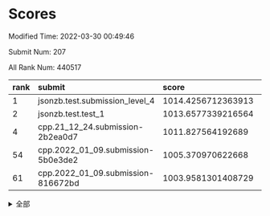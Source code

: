 # Scores

Modified Time: 2022-03-30 00:49:46

Submit Num: 207

All Rank Num: 440517

| rank |               submit               |       score        |       sigma        | pk_num |
| :--- | :--------------------------------- | :----------------- | :----------------- | :----- |
| 1    | jsonzb.test.submission_level_4     | 1014.4256712363913 | 0.8941268937845968 | 8517   |
| 2    | jsonzb.test.test_1                 | 1013.6577339216564 | 0.8143521295382976 | 8516   |
| 4    | cpp.21_12_24.submission-2b2ea0d7   | 1011.827564192689  | 0.769579438297649  | 8515   |
| 54   | cpp.2022_01_09.submission-5b0e3de2 | 1005.370970622668  | 0.7338122629651334 | 8514   |
| 61   | cpp.2022_01_09.submission-816672bd | 1003.9581301408729 | 0.7052334621111832 | 8515   |


<details>
<summary>全部</summary>

| rank |                 submit                 |       score        |       sigma        | pk_num |
| :--- | :------------------------------------- | :----------------- | :----------------- | :----- |
| 1    | jsonzb.test.submission_level_4         | 1014.4256712363913 | 0.8941268937845968 | 8517   |
| 2    | jsonzb.test.test_1                     | 1013.6577339216564 | 0.8143521295382976 | 8516   |
| 3    | gobigger.level_3.submission_level_3_42 | 1012.5053243911168 | 0.7906491455300627 | 8512   |
| 4    | cpp.21_12_24.submission-2b2ea0d7       | 1011.827564192689  | 0.769579438297649  | 8515   |
| 5    | gobigger.level_3.submission_level_3_10 | 1011.6392323560013 | 0.7757019706154078 | 8513   |
| 6    | gobigger.level_3.submission_level_3_34 | 1011.4456689157145 | 0.8020451198564673 | 8514   |
| 7    | gobigger.level_3.submission_level_3_33 | 1011.23823023309   | 0.760103262290866  | 8514   |
| 8    | gobigger.level_3.submission_level_3_31 | 1011.1941282145098 | 0.7878581313024534 | 8511   |
| 9    | gobigger.level_3.submission_level_3_26 | 1011.0826800038683 | 0.7677309016855477 | 8511   |
| 10   | gobigger.level_3.submission_level_3_14 | 1011.0749651316676 | 0.7854980156778403 | 8517   |
| 11   | gobigger.level_3.submission_level_3_1  | 1011.0267818787905 | 0.7457579144013864 | 8511   |
| 12   | gobigger.level_3.submission_level_3_16 | 1010.851604887503  | 0.7548995257586458 | 8508   |
| 13   | gobigger.level_3.submission_level_3_0  | 1010.8323784521377 | 0.76596467396372   | 8513   |
| 14   | gobigger.level_3.submission_level_3_15 | 1010.7085049925129 | 0.7845429573178512 | 8513   |
| 15   | gobigger.level_3.submission_level_3_22 | 1010.6864789417958 | 0.7842321656478577 | 8507   |
| 16   | gobigger.level_3.submission_level_3_2  | 1010.6843716995174 | 0.7677679641370592 | 8512   |
| 17   | gobigger.level_3.submission_level_3_37 | 1010.5217922688009 | 0.7388768852587245 | 8515   |
| 18   | gobigger.level_3.submission_level_3_44 | 1010.4702673560623 | 0.7421287698678063 | 8514   |
| 19   | gobigger.level_3.submission_level_3_39 | 1010.4340467396883 | 0.7674740440188669 | 8510   |
| 20   | gobigger.level_3.submission_level_3_23 | 1010.3419929671843 | 0.7738958685042564 | 8506   |
| 21   | gobigger.level_3.submission_level_3_18 | 1010.2439611827435 | 0.7733242309482403 | 8513   |
| 22   | gobigger.level_3.submission_level_3_6  | 1010.2113532827059 | 0.7689065304466055 | 8514   |
| 23   | gobigger.level_3.submission_level_3_46 | 1010.1428195512301 | 0.7756884930735684 | 8515   |
| 24   | gobigger.level_3.submission_level_3_20 | 1010.109479750866  | 0.7562955072674032 | 8509   |
| 25   | gobigger.level_3.submission_level_3_3  | 1010.0931143979757 | 0.7758718486681551 | 8511   |
| 26   | gobigger.level_3.submission_level_3_8  | 1010.063139964434  | 0.7656039796165084 | 8517   |
| 27   | gobigger.level_3.submission_level_3_35 | 1010.0244577136356 | 0.7383561067623412 | 8515   |
| 28   | gobigger.level_3.submission_level_3_29 | 1010.0092182167565 | 0.762709701919422  | 8511   |
| 29   | gobigger.level_3.submission_level_3_13 | 1010.0055663917616 | 0.7930610736760683 | 8511   |
| 30   | gobigger.level_3.submission_level_3_48 | 1009.8990925126029 | 0.7555904266197803 | 8511   |
| 31   | gobigger.level_3.submission_level_3_47 | 1009.8596516269961 | 0.7679882257759686 | 8516   |
| 32   | gobigger.level_3.submission_level_3_28 | 1009.7002129727359 | 0.7468297001653535 | 8512   |
| 33   | gobigger.level_3.submission_level_3_27 | 1009.5603438257195 | 0.7589144769716919 | 8514   |
| 34   | gobigger.level_3.submission_level_3_19 | 1009.451571494227  | 0.7818280247111341 | 8514   |
| 35   | gobigger.level_3.submission_level_3_40 | 1009.4327316354063 | 0.7431553985671406 | 8511   |
| 36   | gobigger.level_3.submission_level_3_45 | 1009.1820824912755 | 0.7433181811288707 | 8507   |
| 37   | gobigger.level_3.submission_level_3_11 | 1009.116965412892  | 0.7343258560895147 | 8512   |
| 38   | gobigger.level_3.submission_level_3_49 | 1009.1115381786079 | 0.7460534815168187 | 8513   |
| 39   | gobigger.level_3.submission_level_3_21 | 1009.0941918691442 | 0.7482706022303421 | 8514   |
| 40   | gobigger.level_3.submission_level_3_17 | 1009.0779396224814 | 0.7583082725133552 | 8511   |
| 41   | gobigger.level_3.submission_level_3_24 | 1009.0336036714367 | 0.7238393438397728 | 8512   |
| 42   | gobigger.level_3.submission_level_3_38 | 1008.9527590678916 | 0.7571317086596984 | 8510   |
| 43   | gobigger.level_3.submission_level_3_43 | 1008.9115584735558 | 0.7578207186964722 | 8513   |
| 44   | gobigger.level_3.submission_level_3_4  | 1008.8447802399078 | 0.7383455470740433 | 8515   |
| 45   | gobigger.level_3.submission_level_3_32 | 1008.7521461612185 | 0.7377327927696234 | 8509   |
| 46   | gobigger.level_3.submission_level_3_25 | 1008.7440623303447 | 0.7495151373280279 | 8511   |
| 47   | gobigger.level_3.submission_level_3_7  | 1008.7394650341653 | 0.7440643993570287 | 8513   |
| 48   | gobigger.level_3.submission_level_3_9  | 1008.5679042365495 | 0.7511226614212089 | 8512   |
| 49   | gobigger.level_3.submission_level_3_41 | 1008.5516634251381 | 0.7311717712308313 | 8515   |
| 50   | gobigger.level_3.submission_level_3_12 | 1008.5286313327678 | 0.7538115800590302 | 8515   |
| 51   | gobigger.level_3.submission_level_3_30 | 1008.34955295159   | 0.7500575840516341 | 8512   |
| 52   | gobigger.level_3.submission_level_3_5  | 1008.3347440575427 | 0.7386515728779819 | 8511   |
| 53   | gobigger.level_3.submission_level_3_36 | 1008.1743645368622 | 0.7366746393343637 | 8508   |
| 54   | cpp.2022_01_09.submission-5b0e3de2     | 1005.370970622668  | 0.7338122629651334 | 8514   |
| 55   | gobigger.level_1.submission_level_1_14 | 1004.5529263013639 | 0.7039098920406757 | 8513   |
| 56   | gobigger.level_1.submission_level_1_41 | 1004.5468619040107 | 0.7191355867559521 | 8511   |
| 57   | gobigger.level_1.submission_level_1_43 | 1004.2361645815201 | 0.7196440309397921 | 8516   |
| 58   | gobigger.level_1.submission_level_1_42 | 1004.201982213629  | 0.7209274906987891 | 8516   |
| 59   | gobigger.level_1.submission_level_1_17 | 1004.0262345317107 | 0.713318429342098  | 8513   |
| 60   | gobigger.level_1.submission_level_1_37 | 1004.0111436794216 | 0.7091515805318638 | 8510   |
| 61   | cpp.2022_01_09.submission-816672bd     | 1003.9581301408729 | 0.7052334621111832 | 8515   |
| 62   | gobigger.level_1.submission_level_1_16 | 1003.8460245757086 | 0.714617507803024  | 8514   |
| 63   | gobigger.level_1.submission_level_1_38 | 1003.7979081548616 | 0.717064155479542  | 8514   |
| 64   | gobigger.level_1.submission_level_1_48 | 1003.7842562984721 | 0.7142730677104698 | 8512   |
| 65   | gobigger.level_1.submission_level_1_8  | 1003.7683605626229 | 0.7180305047862069 | 8511   |
| 66   | gobigger.level_1.submission_level_1_13 | 1003.7588956913562 | 0.7294875685501565 | 8510   |
| 67   | gobigger.level_1.submission_level_1_26 | 1003.7387917088885 | 0.7046245236669475 | 8514   |
| 68   | gobigger.level_1.submission_level_1_11 | 1003.6027500791101 | 0.7056586970606119 | 8505   |
| 69   | gobigger.level_1.submission_level_1_32 | 1003.5392069037723 | 0.7146411787245992 | 8513   |
| 70   | gobigger.level_1.submission_level_1_2  | 1003.5086743877117 | 0.7072933653993974 | 8514   |
| 71   | gobigger.level_1.submission_level_1_33 | 1003.506562558282  | 0.7109022913073739 | 8515   |
| 72   | gobigger.level_1.submission_level_1_6  | 1003.4961049942139 | 0.7144412888256314 | 8509   |
| 73   | gobigger.level_1.submission_level_1_49 | 1003.4766777856788 | 0.7161895881496437 | 8512   |
| 74   | gobigger.level_1.submission_level_1_5  | 1003.432023183765  | 0.7070489894117912 | 8513   |
| 75   | gobigger.level_1.submission_level_1_31 | 1003.4144298125427 | 0.7028752932264682 | 8513   |
| 76   | gobigger.level_1.submission_level_1_45 | 1003.3358612350498 | 0.7113620851499829 | 8517   |
| 77   | gobigger.level_1.submission_level_1_46 | 1003.3020587053364 | 0.7085721353075604 | 8512   |
| 78   | gobigger.level_1.submission_level_1_23 | 1003.2163556550793 | 0.7278044388968544 | 8515   |
| 79   | gobigger.level_1.submission_level_1_4  | 1003.2144369539141 | 0.71958269793982   | 8515   |
| 80   | gobigger.level_1.submission_level_1_10 | 1003.2013040100397 | 0.7116901302130753 | 8515   |
| 81   | gobigger.level_1.submission_level_1_35 | 1003.1971663641956 | 0.7252883523481449 | 8516   |
| 82   | gobigger.level_1.submission_level_1_36 | 1003.1966257421534 | 0.7183643148923552 | 8511   |
| 83   | gobigger.level_1.submission_level_1_20 | 1003.1845865791602 | 0.7146027126277129 | 8510   |
| 84   | gobigger.level_1.submission_level_1_27 | 1003.153355036091  | 0.7289636679016931 | 8509   |
| 85   | gobigger.level_1.submission_level_1_12 | 1003.1307597872177 | 0.7189464470616906 | 8511   |
| 86   | gobigger.level_1.submission_level_1_0  | 1003.064460682134  | 0.717025539003909  | 8513   |
| 87   | gobigger.level_1.submission_level_1_28 | 1003.0400191844994 | 0.7117330842732361 | 8510   |
| 88   | gobigger.level_1.submission_level_1_18 | 1003.0000421307557 | 0.7114015340122352 | 8516   |
| 89   | gobigger.level_1.submission_level_1_21 | 1002.9214088456121 | 0.7129494441121706 | 8508   |
| 90   | gobigger.level_1.submission_level_1_24 | 1002.9041302835664 | 0.7167839844190212 | 8513   |
| 91   | gobigger.level_1.submission_level_1_15 | 1002.9025888237633 | 0.7116297918449045 | 8507   |
| 92   | gobigger.level_1.submission_level_1_34 | 1002.8619757049044 | 0.7025559710595104 | 8510   |
| 93   | gobigger.level_1.submission_level_1_1  | 1002.854265971519  | 0.730796691655926  | 8515   |
| 94   | gobigger.level_1.submission_level_1_30 | 1002.6966028406225 | 0.7120614308217567 | 8507   |
| 95   | gobigger.level_1.submission_level_1_44 | 1002.5693918229838 | 0.7083725476683219 | 8514   |
| 96   | gobigger.level_1.submission_level_1_25 | 1002.5396343590663 | 0.7071063372001366 | 8513   |
| 97   | gobigger.level_1.submission_level_1_39 | 1002.4538135061874 | 0.7160175990366422 | 8508   |
| 98   | gobigger.level_1.submission_level_1_7  | 1002.340137453695  | 0.7089092704174254 | 8514   |
| 99   | gobigger.level_1.submission_level_1_40 | 1002.3216369810298 | 0.7262118240209684 | 8513   |
| 100  | gobigger.level_1.submission_level_1_29 | 1001.8357575222226 | 0.7173302849624404 | 8512   |
| 101  | gobigger.level_1.submission_level_1_47 | 1001.8106811129197 | 0.7088184441821448 | 8517   |
| 102  | gobigger.level_1.submission_level_1_9  | 1001.6354244735863 | 0.7103298155294319 | 8514   |
| 103  | gobigger.level_1.submission_level_1_22 | 1001.4221988568281 | 0.7081643537236028 | 8507   |
| 104  | gobigger.level_1.submission_level_1_19 | 1001.287999775923  | 0.7064518611015509 | 8512   |
| 105  | gobigger.level_1.submission_level_1_3  | 1000.6847377786809 | 0.7127943017371083 | 8517   |
| 106  | gobigger.random.submission_random_39   | 998.4401451215012  | 0.6992928411566185 | 8517   |
| 107  | gobigger.random.submission_random_6    | 997.6243221445592  | 0.7065301017104643 | 8510   |
| 108  | gobigger.random.submission_random_19   | 997.4810285546743  | 0.6952790908504392 | 8514   |
| 109  | gobigger.random.submission_random_36   | 997.1999763863951  | 0.7089374094447964 | 8510   |
| 110  | gobigger.random.submission_random_29   | 997.095139857023   | 0.6976706344318366 | 8517   |
| 111  | gobigger.random.submission_random_27   | 997.0931500990247  | 0.713238589571425  | 8510   |
| 112  | gobigger.random.submission_random_47   | 997.0807579818285  | 0.7147349392064745 | 8517   |
| 113  | gobigger.random.submission_random_37   | 997.0571434830409  | 0.6912304366211206 | 8516   |
| 114  | gobigger.random.submission_random_42   | 997.0366597892986  | 0.7095916793673228 | 8511   |
| 115  | gobigger.random.submission_random_49   | 996.8777091176723  | 0.7023714067586201 | 8509   |
| 116  | gobigger.random.submission_random_45   | 996.877079448691   | 0.7056610682238268 | 8507   |
| 117  | gobigger.random.submission_random_23   | 996.7743169617899  | 0.7116555484311154 | 8508   |
| 118  | gobigger.random.submission_random_26   | 996.5401541777371  | 0.7049544189334335 | 8513   |
| 119  | gobigger.random.submission_random_32   | 996.5383147631281  | 0.7194076863507324 | 8517   |
| 120  | gobigger.random.submission_random_41   | 996.5165938039916  | 0.707661881129133  | 8514   |
| 121  | gobigger.random.submission_random_24   | 996.3952435380809  | 0.7154658502813439 | 8511   |
| 122  | gobigger.random.submission_random_4    | 996.394219484941   | 0.7084261198403595 | 8509   |
| 123  | gobigger.random.submission_random_44   | 996.2989906257335  | 0.7079420976616239 | 8511   |
| 124  | gobigger.random.submission_random_1    | 996.2958698050771  | 0.7042503501424264 | 8514   |
| 125  | gobigger.random.submission_random_12   | 996.236443561834   | 0.7028219780665346 | 8511   |
| 126  | gobigger.random.submission_random_18   | 996.2108235659327  | 0.701784450740577  | 8509   |
| 127  | gobigger.random.submission_random_15   | 996.1844087933022  | 0.7085671185952486 | 8514   |
| 128  | gobigger.random.submission_random_20   | 996.1382162297032  | 0.6964454698596089 | 8514   |
| 129  | gobigger.random.submission_random_9    | 996.1276585843257  | 0.7144715941854398 | 8509   |
| 130  | gobigger.random.submission_random_43   | 996.0667230660074  | 0.710976068684613  | 8514   |
| 131  | gobigger.random.submission_random_46   | 996.05883378274    | 0.686233269006999  | 8510   |
| 132  | gobigger.random.submission_random_38   | 995.9107060302108  | 0.718952641133419  | 8515   |
| 133  | gobigger.random.submission_random_25   | 995.8184081340131  | 0.7090659481023952 | 8507   |
| 134  | gobigger.random.submission_random_35   | 995.8172758259124  | 0.7223708917617917 | 8508   |
| 135  | gobigger.random.submission_random_3    | 995.7762108983178  | 0.7222815597375521 | 8515   |
| 136  | gobigger.random.submission_random_31   | 995.7732811302482  | 0.7113427525457352 | 8513   |
| 137  | gobigger.random.submission_random_34   | 995.7613996049779  | 0.7087886063381741 | 8506   |
| 138  | gobigger.random.submission_random_0    | 995.7227070495252  | 0.7167572928474475 | 8512   |
| 139  | gobigger.random.submission_random_40   | 995.6856271562136  | 0.7174018923321048 | 8512   |
| 140  | gobigger.random.submission_random_16   | 995.682890499658   | 0.713027985633151  | 8516   |
| 141  | gobigger.random.submission_random_8    | 995.6718835987282  | 0.7085884946433747 | 8514   |
| 142  | gobigger.random.submission_random_33   | 995.6613291364682  | 0.7081858296621063 | 8515   |
| 143  | gobigger.random.submission_random_28   | 995.6511989634594  | 0.7155186824335882 | 8513   |
| 144  | gobigger.random.submission_random_30   | 995.6447593058879  | 0.7218923374932379 | 8509   |
| 145  | gobigger.random.submission_random_17   | 995.5288234739335  | 0.7150977356365006 | 8512   |
| 146  | gobigger.random.submission_random_21   | 995.4861977548626  | 0.7119243932611548 | 8516   |
| 147  | gobigger.random.submission_random_2    | 995.4218111357754  | 0.7218155648248777 | 8514   |
| 148  | gobigger.random.submission_random_22   | 995.3770418869583  | 0.7127241628932662 | 8507   |
| 149  | gobigger.random.submission_random_13   | 995.1063012844377  | 0.7093678973896024 | 8512   |
| 150  | gobigger.random.submission_random_10   | 995.0625542818751  | 0.7253598175868673 | 8517   |
| 151  | gobigger.random.submission_random_48   | 995.0425730650848  | 0.7276270207017029 | 8514   |
| 152  | gobigger.random.submission_random_7    | 994.95858104956    | 0.7131619960922863 | 8512   |
| 153  | gobigger.random.submission_random_11   | 994.9185465818824  | 0.7165274814201676 | 8513   |
| 154  | gobigger.random.submission_random_5    | 994.7557009057981  | 0.7020871081313127 | 8513   |
| 155  | gobigger.random.submission_random_14   | 994.6452462423229  | 0.7229433418927572 | 8516   |
| 156  | gobigger.level_2.submission_level_2_15 | 993.840307471648   | 0.754852959835979  | 8511   |
| 157  | gobigger.level_2.submission_level_2_31 | 993.6872447699938  | 0.7272588050189939 | 8507   |
| 158  | gobigger.level_2.submission_level_2_23 | 993.6531062437366  | 0.7285707182712899 | 8513   |
| 159  | gobigger.level_2.submission_level_2_10 | 993.6216764006529  | 0.71899700078828   | 8516   |
| 160  | gobigger.level_2.submission_level_2_12 | 993.5383381763097  | 0.7413230310114138 | 8511   |
| 161  | gobigger.level_2.submission_level_2_43 | 993.534805780372   | 0.7383309673263883 | 8516   |
| 162  | gobigger.level_2.submission_level_2_42 | 993.4147286960289  | 0.7365070749720031 | 8511   |
| 163  | gobigger.level_2.submission_level_2_40 | 993.4006650850537  | 0.7417295258607012 | 8510   |
| 164  | gobigger.level_2.submission_level_2_26 | 993.3608369306475  | 0.7225226228188425 | 8515   |
| 165  | gobigger.level_2.submission_level_2_49 | 993.3542312401416  | 0.7230174740283509 | 8514   |
| 166  | gobigger.level_2.submission_level_2_21 | 993.3355821680365  | 0.7308812535530476 | 8515   |
| 167  | gobigger.level_2.submission_level_2_22 | 993.2066058070915  | 0.7463814042292031 | 8507   |
| 168  | gobigger.level_2.submission_level_2_39 | 992.9360627758424  | 0.7290974373110318 | 8511   |
| 169  | gobigger.level_2.submission_level_2_34 | 992.8455911208729  | 0.7509964089103938 | 8510   |
| 170  | gobigger.level_2.submission_level_2_16 | 992.81438121148    | 0.7469567737324612 | 8509   |
| 171  | gobigger.level_2.submission_level_2_48 | 992.7216211128634  | 0.7502002504134874 | 8511   |
| 172  | gobigger.level_2.submission_level_2_41 | 992.6797952610208  | 0.727412398128536  | 8513   |
| 173  | gobigger.level_2.submission_level_2_19 | 992.6358017616715  | 0.7758519530873401 | 8513   |
| 174  | gobigger.level_2.submission_level_2_7  | 992.6208174467704  | 0.7380815513915217 | 8514   |
| 175  | gobigger.level_2.submission_level_2_30 | 992.5702435877025  | 0.7427688519156254 | 8511   |
| 176  | gobigger.level_2.submission_level_2_6  | 992.4587094870925  | 0.7264643867363558 | 8515   |
| 177  | gobigger.level_2.submission_level_2_1  | 992.4454450094845  | 0.7445515375063012 | 8512   |
| 178  | gobigger.level_2.submission_level_2_4  | 992.4325420726324  | 0.7380209653283962 | 8513   |
| 179  | gobigger.level_2.submission_level_2_8  | 992.4210317749332  | 0.7411332469559131 | 8513   |
| 180  | gobigger.level_2.submission_level_2_0  | 992.3765934076546  | 0.7321195265296678 | 8511   |
| 181  | gobigger.level_2.submission_level_2_9  | 992.3735176534951  | 0.7355138008626491 | 8510   |
| 182  | gobigger.level_2.submission_level_2_35 | 992.3067962353307  | 0.72903367605586   | 8506   |
| 183  | gobigger.level_2.submission_level_2_5  | 992.2829461273141  | 0.7343663764918416 | 8510   |
| 184  | gobigger.level_2.submission_level_2_32 | 992.2191153068082  | 0.7274451019339616 | 8517   |
| 185  | gobigger.level_2.submission_level_2_46 | 992.0923413965319  | 0.7468491262586802 | 8512   |
| 186  | gobigger.level_2.submission_level_2_20 | 992.0718340461274  | 0.7451211301078643 | 8513   |
| 187  | gobigger.level_2.submission_level_2_44 | 992.0079946902406  | 0.7305505542613743 | 8514   |
| 188  | gobigger.level_2.submission_level_2_2  | 991.9452726788359  | 0.7361174592689755 | 8515   |
| 189  | gobigger.level_2.submission_level_2_27 | 991.8257379869235  | 0.7392569253607839 | 8516   |
| 190  | gobigger.level_2.submission_level_2_24 | 991.8143685710663  | 0.7589320652359781 | 8513   |
| 191  | gobigger.level_2.submission_level_2_13 | 991.772914488496   | 0.7727121236022352 | 8512   |
| 192  | gobigger.level_2.submission_level_2_38 | 991.715711447758   | 0.7518215184923807 | 8513   |
| 193  | gobigger.level_2.submission_level_2_45 | 991.6827216447143  | 0.7462525853976346 | 8513   |
| 194  | gobigger.level_2.submission_level_2_3  | 991.5909094941168  | 0.7407838088296443 | 8511   |
| 195  | gobigger.level_2.submission_level_2_17 | 991.5462396441873  | 0.7695709775227448 | 8512   |
| 196  | gobigger.level_2.submission_level_2_14 | 991.5263757297414  | 0.7468580835604669 | 8512   |
| 197  | gobigger.level_2.submission_level_2_25 | 991.4359957907839  | 0.7549824894942643 | 8516   |
| 198  | gobigger.level_2.submission_level_2_29 | 991.3667355150948  | 0.7648880402028931 | 8508   |
| 199  | gobigger.level_2.submission_level_2_36 | 991.1866056544989  | 0.7406485051318802 | 8514   |
| 200  | gobigger.level_2.submission_level_2_28 | 991.1631113618221  | 0.76065866851193   | 8515   |
| 201  | gobigger.level_2.submission_level_2_47 | 991.161483431417   | 0.7567972450403855 | 8515   |
| 202  | gobigger.level_2.submission_level_2_33 | 991.0379166768006  | 0.7548634557008618 | 8512   |
| 203  | gobigger.level_2.submission_level_2_37 | 990.946581686525   | 0.7689949217589922 | 8515   |
| 204  | gobigger.level_2.submission_level_2_11 | 990.8305284646069  | 0.7441915363356715 | 8512   |
| 205  | gobigger.level_2.submission_level_2_18 | 990.742294297491   | 0.7548895401682437 | 8512   |
| 206  | gobigger.none.submission_none_0        | 977.5663307562628  | 1.2800428010141347 | 8514   |
| 207  | gobigger.none.submission_none_1        | 975.780019479699   | 1.460993637051496  | 8516   |

</details>